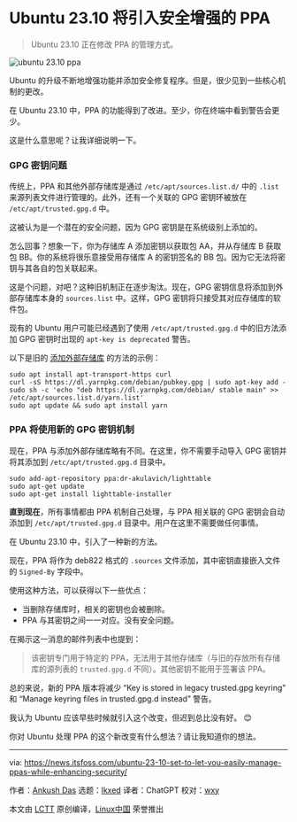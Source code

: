 [#]: subject: "Ubuntu 23.10 To Bring Security Enhanced PPAs"
[#]: via: "https://news.itsfoss.com/ubuntu-23-10-set-to-let-you-easily-manage-ppas-while-enhancing-security/"
[#]: author: "Ankush Das https://news.itsfoss.com/author/ankush/"
[#]: collector: "lkxed"
[#]: translator: "ChatGPT"
[#]: reviewer: "wxy"
[#]: publisher: "wxy"
[#]: url: "https://linux.cn/article-15823-1.html"

Ubuntu 23.10 将引入安全增强的 PPA
======

> Ubuntu 23.10 正在修改 PPA 的管理方式。

![ubuntu 23.10 ppa][1]

Ubuntu 的升级不断地增强功能并添加安全修复程序。但是，很少见到一些核心机制的更改。

在 Ubuntu 23.10 中，PPA 的功能得到了改进。至少，你在终端中看到警告会更少。

这是什么意思呢？让我详细说明一下。

### GPG 密钥问题

传统上，PPA 和其他外部存储库是通过 `/etc/apt/sources.list.d/` 中的 `.list` 来源列表文件进行管理的。此外，还有一个关联的 GPG 密钥环被放在 `/etc/apt/trusted.gpg.d` 中。

这被认为是一个潜在的安全问题，因为 GPG 密钥是在系统级别上添加的。

怎么回事？想象一下，你为存储库 A 添加密钥以获取包 AA，并从存储库 B 获取包 BB。你的系统将很乐意接受用存储库 A 的密钥签名的 BB 包。因为它无法将密钥与其各自的包关联起来。

这是个问题，对吧？这种旧机制正在逐步淘汰。现在，GPG 密钥信息将添加到外部存储库本身的 `sources.list` 中。这样，GPG 密钥将只接受其对应存储库的软件包。

现有的 Ubuntu 用户可能已经遇到了使用 `/etc/apt/trusted.gpg.d` 中的旧方法添加 GPG 密钥时出现的 `apt-key is deprecated` 警告。

以下是旧的 [添加外部存储库][3] 的方法的示例：

```
sudo apt install apt-transport-https curl
curl -sS https://dl.yarnpkg.com/debian/pubkey.gpg | sudo apt-key add -
sudo sh -c 'echo "deb https://dl.yarnpkg.com/debian/ stable main" >> /etc/apt/sources.list.d/yarn.list'
sudo apt update && sudo apt install yarn
```

### PPA 将使用新的 GPG 密钥机制

现在，PPA 与添加外部存储库略有不同。在这里，你不需要手动导入 GPG 密钥并将其添加到 `/etc/apt/trusted.gpg.d` 目录中。

```
sudo add-apt-repository ppa:dr-akulavich/lighttable
sudo apt-get update
sudo apt-get install lighttable-installer
```

**直到现在**，所有事情都由 PPA 机制自己处理，与 PPA 相关联的 GPG 密钥会自动添加到 `/etc/apt/trusted.gpg.d` 目录中。用户在这里不需要做任何事情。

在 Ubuntu 23.10 中，引入了一种新的方法。

现在，PPA 将作为 deb822 格式的 `.sources` 文件添加，其中密钥直接嵌入文件的 `Signed-By` 字段中。

使用这种方法，可以获得以下一些优点：

- 当删除存储库时，相关的密钥也会被删除。
- PPA 与其密钥之间一一对应。没有安全问题。

在揭示这一消息的邮件列表中也提到：

> 该密钥专门用于特定的 PPA，无法用于其他存储库（与旧的存放所有存储库的源列表的 `trusted.gpg.d` 不同）。其他密钥不能用于签署该 PPA。

总的来说，新的 PPA 版本将减少 “Key is stored in legacy trusted.gpg keyring” 和 “Manage keyring files in trusted.gpg.d instead” 警告。

我认为 Ubuntu 应该早些时候就引入这个改变，但迟到总比没有好。 😊

你对 Ubuntu 处理 PPA 的这个新改变有什么想法？请让我知道你的想法。

--------------------------------------------------------------------------------

via: https://news.itsfoss.com/ubuntu-23-10-set-to-let-you-easily-manage-ppas-while-enhancing-security/

作者：[Ankush Das][a]
选题：[lkxed][b]
译者：ChatGPT
校对：[wxy](https://github.com/wxy)

本文由 [LCTT](https://github.com/LCTT/TranslateProject) 原创编译，[Linux中国](https://linux.cn/) 荣誉推出

[a]: https://news.itsfoss.com/author/ankush/
[b]: https://github.com/lkxed/
[1]: https://news.itsfoss.com/content/images/size/w1304/2023/05/ubuntu-better-ppa-management.png
[2]: https://itsfoss.com/apt-key-deprecated/?ref=news.itsfoss.com
[3]: https://itsfoss.com/adding-external-repositories-ubuntu/?ref=news.itsfoss.com
